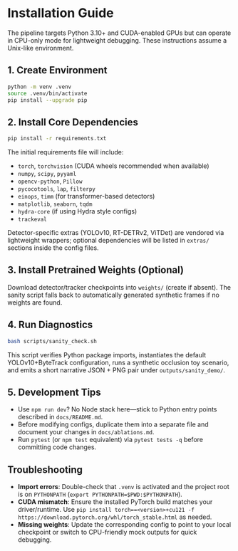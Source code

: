 # Installation Guide

The pipeline targets Python 3.10+ and CUDA-enabled GPUs but can operate in CPU-only mode for lightweight debugging. These instructions assume a Unix-like environment.

## 1. Create Environment
```bash
python -m venv .venv
source .venv/bin/activate
pip install --upgrade pip
```

## 2. Install Core Dependencies
```bash
pip install -r requirements.txt
```
The initial requirements file will include:
- `torch`, `torchvision` (CUDA wheels recommended when available)
- `numpy`, `scipy`, `pyyaml`
- `opencv-python`, `Pillow`
- `pycocotools`, `lap`, `filterpy`
- `einops`, `timm` (for transformer-based detectors)
- `matplotlib`, `seaborn`, `tqdm`
- `hydra-core` (if using Hydra style configs)
- `trackeval`

Detector-specific extras (YOLOv10, RT-DETRv2, ViTDet) are vendored via lightweight wrappers; optional dependencies will be listed in `extras/` sections inside the config files.

## 3. Install Pretrained Weights (Optional)
Download detector/tracker checkpoints into `weights/` (create if absent). The sanity script falls back to automatically generated synthetic frames if no weights are found.

## 4. Run Diagnostics
```bash
bash scripts/sanity_check.sh
```
This script verifies Python package imports, instantiates the default YOLOv10+ByteTrack configuration, runs a synthetic occlusion toy scenario, and emits a short narrative JSON + PNG pair under `outputs/sanity_demo/`.

## 5. Development Tips
- Use `npm run dev`? No Node stack here—stick to Python entry points described in `docs/README.md`.
- Before modifying configs, duplicate them into a separate file and document your changes in `docs/ablations.md`.
- Run `pytest` (or `npm test` equivalent) via `pytest tests -q` before committing code changes.

## Troubleshooting
- **Import errors**: Double-check that `.venv` is activated and the project root is on `PYTHONPATH` (`export PYTHONPATH=$PWD:$PYTHONPATH`).
- **CUDA mismatch**: Ensure the installed PyTorch build matches your driver/runtime. Use `pip install torch==<version>+cu121 -f https://download.pytorch.org/whl/torch_stable.html` as needed.
- **Missing weights**: Update the corresponding config to point to your local checkpoint or switch to CPU-friendly mock outputs for quick debugging.
